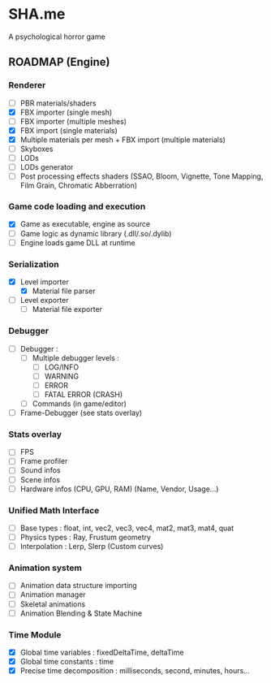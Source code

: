 # SHA.me
A psychological horror game


## ROADMAP (Engine)

### Renderer

- [ ] PBR materials/shaders
- [x] FBX importer (single mesh)
- [ ] FBX importer (multiple meshes)
- [x] FBX import (single materials)
- [x] Multiple materials per mesh + FBX import (multiple materials)
- [ ] Skyboxes
- [ ] LODs
- [ ] LODs generator
- [ ] Post processing effects shaders (SSAO, Bloom, Vignette, Tone Mapping, Film Grain, Chromatic Abberration)

### Game code loading and execution

- [x] Game as executable, engine as source
- [ ] Game logic as dynamic library (.dll/.so/.dylib)
- [ ] Engine loads game DLL at runtime

### Serialization

- [x] Level importer
    - [x] Material file parser
- [ ] Level exporter
    - [ ] Material file exporter

### Debugger

- [ ] Debugger : 
    - [ ] Multiple debugger levels : 
        - [ ] LOG/INFO
        - [ ] WARNING
        - [ ] ERROR
        - [ ] FATAL ERROR (CRASH)
    - [ ] Commands (in game/editor)

- [ ] Frame-Debugger (see stats overlay)

### Stats overlay

- [ ] FPS
- [ ] Frame profiler
- [ ] Sound infos
- [ ] Scene infos
- [ ] Hardware infos (CPU, GPU, RAM) (Name, Vendor, Usage...)

### Unified Math Interface

- [ ] Base types : float, int, vec2, vec3, vec4, mat2, mat3, mat4, quat
- [ ] Physics types : Ray, Frustum geometry
- [ ] Interpolation : Lerp, Slerp (Custom curves)

### Animation system

- [ ] Animation data structure importing
- [ ] Animation manager
- [ ] Skeletal animations
- [ ] Animation Blending & State Machine
 
### Time Module

- [x] Global time variables : fixedDeltaTime, deltaTime
- [x] Global time constants : time
- [x] Precise time decomposition : milliseconds, second, minutes, hours...